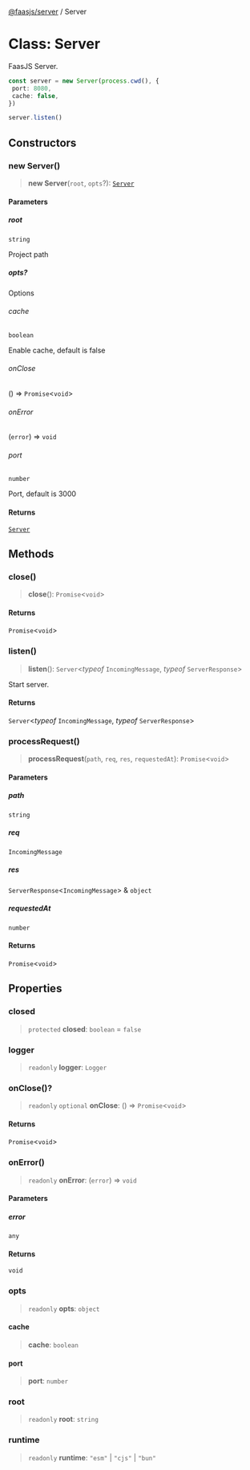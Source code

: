 [@faasjs/server](../README.md) / Server

# Class: Server

FaasJS Server.

```ts
const server = new Server(process.cwd(), {
 port: 8080,
 cache: false,
})

server.listen()
```

## Constructors

### new Server()

> **new Server**(`root`, `opts`?): [`Server`](Server.md)

#### Parameters

##### root

`string`

Project path

##### opts?

Options

###### cache

`boolean`

Enable cache, default is false

###### onClose

() => `Promise`\<`void`\>

###### onError

(`error`) => `void`

###### port

`number`

Port, default is 3000

#### Returns

[`Server`](Server.md)

## Methods

### close()

> **close**(): `Promise`\<`void`\>

#### Returns

`Promise`\<`void`\>

### listen()

> **listen**(): `Server`\<*typeof* `IncomingMessage`, *typeof* `ServerResponse`\>

Start server.

#### Returns

`Server`\<*typeof* `IncomingMessage`, *typeof* `ServerResponse`\>

### processRequest()

> **processRequest**(`path`, `req`, `res`, `requestedAt`): `Promise`\<`void`\>

#### Parameters

##### path

`string`

##### req

`IncomingMessage`

##### res

`ServerResponse`\<`IncomingMessage`\> & `object`

##### requestedAt

`number`

#### Returns

`Promise`\<`void`\>

## Properties

### closed

> `protected` **closed**: `boolean` = `false`

### logger

> `readonly` **logger**: `Logger`

### onClose()?

> `readonly` `optional` **onClose**: () => `Promise`\<`void`\>

#### Returns

`Promise`\<`void`\>

### onError()

> `readonly` **onError**: (`error`) => `void`

#### Parameters

##### error

`any`

#### Returns

`void`

### opts

> `readonly` **opts**: `object`

#### cache

> **cache**: `boolean`

#### port

> **port**: `number`

### root

> `readonly` **root**: `string`

### runtime

> `readonly` **runtime**: `"esm"` \| `"cjs"` \| `"bun"`
